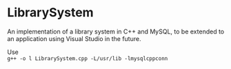 # LibrarySystem
An implementation of a library system in C++ and MySQL, to be extended to an application using Visual Studio in the future.

Use   \
```g++ -o l LibrarySystem.cpp -L/usr/lib -lmysqlcppconn```